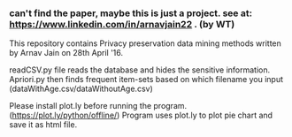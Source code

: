 ### can't find the paper, maybe this is just a project. see at: https://www.linkedin.com/in/arnavjain22 . (by WT)


This repository contains Privacy preservation data mining methods written by Arnav Jain on 28th April '16.

readCSV.py file reads the database and hides the sensitive information. 
Apriori.py then finds frequent item-sets based on which filename you input (dataWithAge.csv/dataWithoutAge.csv)

Please install plot.ly before running the program. (https://plot.ly/python/offline/)
Program uses plot.ly to plot pie chart and save it as html file.
